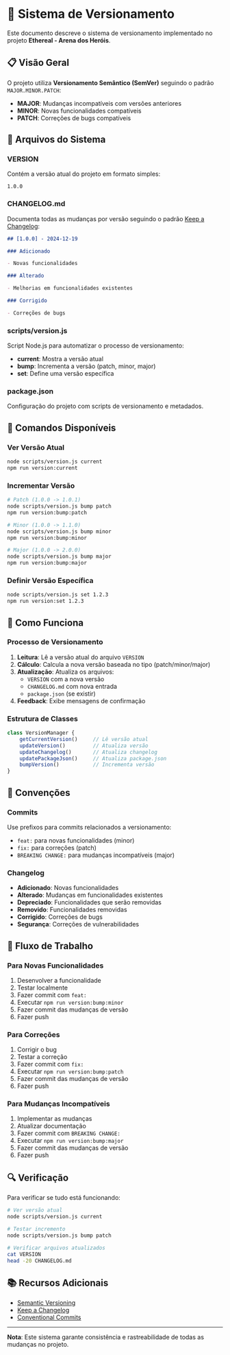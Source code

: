 # 🔄 Sistema de Versionamento

Este documento descreve o sistema de versionamento implementado no projeto **Ethereal - Arena dos Heróis**.

## 📋 Visão Geral

O projeto utiliza **Versionamento Semântico (SemVer)** seguindo o padrão `MAJOR.MINOR.PATCH`:

- **MAJOR**: Mudanças incompatíveis com versões anteriores
- **MINOR**: Novas funcionalidades compatíveis
- **PATCH**: Correções de bugs compatíveis

## 📁 Arquivos do Sistema

### VERSION

Contém a versão atual do projeto em formato simples:

```
1.0.0
```

### CHANGELOG.md

Documenta todas as mudanças por versão seguindo o padrão [Keep a Changelog](https://keepachangelog.com/):

```markdown
## [1.0.0] - 2024-12-19

### Adicionado

- Novas funcionalidades

### Alterado

- Melhorias em funcionalidades existentes

### Corrigido

- Correções de bugs
```

### scripts/version.js

Script Node.js para automatizar o processo de versionamento:

- **current**: Mostra a versão atual
- **bump**: Incrementa a versão (patch, minor, major)
- **set**: Define uma versão específica

### package.json

Configuração do projeto com scripts de versionamento e metadados.

## 🚀 Comandos Disponíveis

### Ver Versão Atual

```bash
node scripts/version.js current
npm run version:current
```

### Incrementar Versão

```bash
# Patch (1.0.0 -> 1.0.1)
node scripts/version.js bump patch
npm run version:bump:patch

# Minor (1.0.0 -> 1.1.0)
node scripts/version.js bump minor
npm run version:bump:minor

# Major (1.0.0 -> 2.0.0)
node scripts/version.js bump major
npm run version:bump:major
```

### Definir Versão Específica

```bash
node scripts/version.js set 1.2.3
npm run version:set 1.2.3
```

## 🔧 Como Funciona

### Processo de Versionamento

1. **Leitura**: Lê a versão atual do arquivo `VERSION`
2. **Cálculo**: Calcula a nova versão baseada no tipo (patch/minor/major)
3. **Atualização**: Atualiza os arquivos:
   - `VERSION` com a nova versão
   - `CHANGELOG.md` com nova entrada
   - `package.json` (se existir)
4. **Feedback**: Exibe mensagens de confirmação

### Estrutura de Classes

```javascript
class VersionManager {
    getCurrentVersion()     // Lê versão atual
    updateVersion()         // Atualiza versão
    updateChangelog()       // Atualiza changelog
    updatePackageJson()     // Atualiza package.json
    bumpVersion()           // Incrementa versão
}
```

## 📝 Convenções

### Commits

Use prefixos para commits relacionados a versionamento:

- `feat:` para novas funcionalidades (minor)
- `fix:` para correções (patch)
- `BREAKING CHANGE:` para mudanças incompatíveis (major)

### Changelog

- **Adicionado**: Novas funcionalidades
- **Alterado**: Mudanças em funcionalidades existentes
- **Depreciado**: Funcionalidades que serão removidas
- **Removido**: Funcionalidades removidas
- **Corrigido**: Correções de bugs
- **Segurança**: Correções de vulnerabilidades

## 🎯 Fluxo de Trabalho

### Para Novas Funcionalidades

1. Desenvolver a funcionalidade
2. Testar localmente
3. Fazer commit com `feat:`
4. Executar `npm run version:bump:minor`
5. Fazer commit das mudanças de versão
6. Fazer push

### Para Correções

1. Corrigir o bug
2. Testar a correção
3. Fazer commit com `fix:`
4. Executar `npm run version:bump:patch`
5. Fazer commit das mudanças de versão
6. Fazer push

### Para Mudanças Incompatíveis

1. Implementar as mudanças
2. Atualizar documentação
3. Fazer commit com `BREAKING CHANGE:`
4. Executar `npm run version:bump:major`
5. Fazer commit das mudanças de versão
6. Fazer push

## 🔍 Verificação

Para verificar se tudo está funcionando:

```bash
# Ver versão atual
node scripts/version.js current

# Testar incremento
node scripts/version.js bump patch

# Verificar arquivos atualizados
cat VERSION
head -20 CHANGELOG.md
```

## 📚 Recursos Adicionais

- [Semantic Versioning](https://semver.org/)
- [Keep a Changelog](https://keepachangelog.com/)
- [Conventional Commits](https://www.conventionalcommits.org/)

---

**Nota**: Este sistema garante consistência e rastreabilidade de todas as mudanças no projeto.
